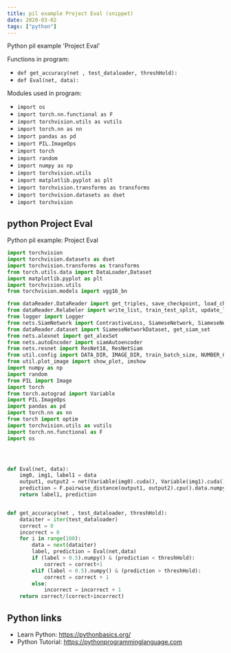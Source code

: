 ```yaml
---
title: pil example Project Eval (snippet)
date: 2020-03-02
tags: ["python"]
---
```

Python pil example 'Project Eval'

Functions in program: 
* `def get_accuracy(net , test_dataloader, threshHold):`
* `def Eval(net, data):`

Modules used in program: 
* `import os`
* `import torch.nn.functional as F`
* `import torchvision.utils as vutils`
* `import torch.nn as nn`
* `import pandas as pd`
* `import PIL.ImageOps`
* `import torch`
* `import random`
* `import numpy as np`
* `import torchvision.utils`
* `import matplotlib.pyplot as plt`
* `import torchvision.transforms as transforms`
* `import torchvision.datasets as dset`
* `import torchvision`

## python Project Eval

Python pil example: Project Eval

```python
import torchvision
import torchvision.datasets as dset
import torchvision.transforms as transforms
from torch.utils.data import DataLoader,Dataset
import matplotlib.pyplot as plt
import torchvision.utils
from torchvision.models import vgg16_bn

from dataReader.DataReader import get_triples, save_checkpoint, load_checkpoint
from dataReader.Relabeler import write_list, train_test_split, update_list
from logger import Logger
from nets.SiamNetwork import ContrastiveLoss, SiameseNetwork, SiameseNetworkRGB, SiameseNetwork2
from dataReader.dataset import SiameseNetworkDataset, get_siam_set
from nets.alexnet import get_alexSet
from nets.autoEncoder import siamAutoencoder
from nets.resnet import ResNet18, ResNetSiam
from util.config import DATA_DIR, IMAGE_DIR, train_batch_size, NUMBER_OF_EPOCH
from util.plot_image import show_plot, imshow
import numpy as np
import random
from PIL import Image
import torch
from torch.autograd import Variable
import PIL.ImageOps
import pandas as pd
import torch.nn as nn
from torch import optim
import torchvision.utils as vutils
import torch.nn.functional as F
import os




def Eval(net, data):
    img0, img1, label1 = data
    output1, output2 = net(Variable(img0).cuda(), Variable(img1).cuda())
    prediction = F.pairwise_distance(output1, output2).cpu().data.numpy()[0][0]
    return label1, prediction


def get_accuracy(net , test_dataloader, threshHold):
    dataiter = iter(test_dataloader)
    correct = 0
    incorrect = 0
    for i in range(100):
        data = next(dataiter)
        label, prediction = Eval(net,data)
        if (label > 0.5).numpy() & (prediction < threshHold):
            correct = correct+1
        elif (label < 0.5).numpy() & (prediction > threshHold):
            correct = correct + 1
        else:
            incorrect = incorrect + 1
    return correct/(correct+incorrect)

```

## Python links

- Learn Python: https://pythonbasics.org/
- Python Tutorial: https://pythonprogramminglanguage.com

